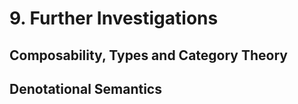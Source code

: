 # 9. Further Investigations




## Composability, Types and Category Theory


## Denotational Semantics

